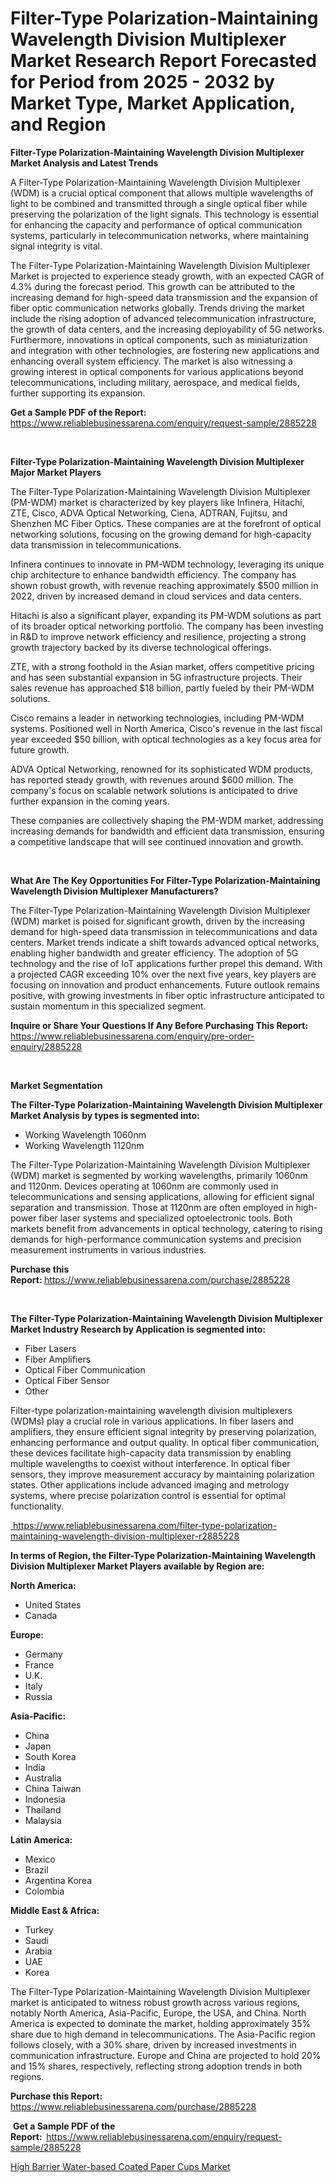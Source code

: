 <p><h1>Filter-Type Polarization-Maintaining Wavelength Division Multiplexer Market Research Report Forecasted for Period from 2025 -  2032 by Market Type, Market Application, and Region</h1></p><p><strong>Filter-Type Polarization-Maintaining Wavelength Division Multiplexer Market Analysis and Latest Trends</strong></p>
<p><p>A Filter-Type Polarization-Maintaining Wavelength Division Multiplexer (WDM) is a crucial optical component that allows multiple wavelengths of light to be combined and transmitted through a single optical fiber while preserving the polarization of the light signals. This technology is essential for enhancing the capacity and performance of optical communication systems, particularly in telecommunication networks, where maintaining signal integrity is vital.</p><p>The Filter-Type Polarization-Maintaining Wavelength Division Multiplexer Market is projected to experience steady growth, with an expected CAGR of 4.3% during the forecast period. This growth can be attributed to the increasing demand for high-speed data transmission and the expansion of fiber optic communication networks globally. Trends driving the market include the rising adoption of advanced telecommunication infrastructure, the growth of data centers, and the increasing deployability of 5G networks. Furthermore, innovations in optical components, such as miniaturization and integration with other technologies, are fostering new applications and enhancing overall system efficiency. The market is also witnessing a growing interest in optical components for various applications beyond telecommunications, including military, aerospace, and medical fields, further supporting its expansion.</p></p>
<p><strong>Get a Sample PDF of the Report:&nbsp;</strong> <a href="https://www.reliablebusinessarena.com/enquiry/request-sample/2885228?utm_campaign=1990&utm_medium=2&utm_source=Github&utm_content=ia&utm_term=13032025&utm_id=filter-type-polarization-maintaining-wavelength-division-multiplexer">https://www.reliablebusinessarena.com/enquiry/request-sample/2885228</a></p>
<p>&nbsp;</p>
<p><strong>Filter-Type Polarization-Maintaining Wavelength Division Multiplexer Major Market Players</strong></p>
<p><p>The Filter-Type Polarization-Maintaining Wavelength Division Multiplexer (PM-WDM) market is characterized by key players like Infinera, Hitachi, ZTE, Cisco, ADVA Optical Networking, Ciena, ADTRAN, Fujitsu, and Shenzhen MC Fiber Optics. These companies are at the forefront of optical networking solutions, focusing on the growing demand for high-capacity data transmission in telecommunications.</p><p>Infinera continues to innovate in PM-WDM technology, leveraging its unique chip architecture to enhance bandwidth efficiency. The company has shown robust growth, with revenue reaching approximately $500 million in 2022, driven by increased demand in cloud services and data centers.</p><p>Hitachi is also a significant player, expanding its PM-WDM solutions as part of its broader optical networking portfolio. The company has been investing in R&D to improve network efficiency and resilience, projecting a strong growth trajectory backed by its diverse technological offerings.</p><p>ZTE, with a strong foothold in the Asian market, offers competitive pricing and has seen substantial expansion in 5G infrastructure projects. Their sales revenue has approached $18 billion, partly fueled by their PM-WDM solutions.</p><p>Cisco remains a leader in networking technologies, including PM-WDM systems. Positioned well in North America, Cisco's revenue in the last fiscal year exceeded $50 billion, with optical technologies as a key focus area for future growth.</p><p>ADVA Optical Networking, renowned for its sophisticated WDM products, has reported steady growth, with revenues around $600 million. The company's focus on scalable network solutions is anticipated to drive further expansion in the coming years.</p><p>These companies are collectively shaping the PM-WDM market, addressing increasing demands for bandwidth and efficient data transmission, ensuring a competitive landscape that will see continued innovation and growth.</p></p>
<p>&nbsp;</p>
<p><strong>What Are The Key Opportunities For Filter-Type Polarization-Maintaining Wavelength Division Multiplexer Manufacturers?</strong></p>
<p><p>The Filter-Type Polarization-Maintaining Wavelength Division Multiplexer (WDM) market is poised for significant growth, driven by the increasing demand for high-speed data transmission in telecommunications and data centers. Market trends indicate a shift towards advanced optical networks, enabling higher bandwidth and greater efficiency. The adoption of 5G technology and the rise of IoT applications further propel this demand. With a projected CAGR exceeding 10% over the next five years, key players are focusing on innovation and product enhancements. Future outlook remains positive, with growing investments in fiber optic infrastructure anticipated to sustain momentum in this specialized segment.</p></p>
<p><strong>Inquire or Share Your Questions If Any Before Purchasing This Report:</strong> <a href="https://www.reliablebusinessarena.com/enquiry/pre-order-enquiry/2885228?utm_campaign=1990&utm_medium=2&utm_source=Github&utm_content=ia&utm_term=13032025&utm_id=filter-type-polarization-maintaining-wavelength-division-multiplexer">https://www.reliablebusinessarena.com/enquiry/pre-order-enquiry/2885228</a></p>
<p>&nbsp;</p>
<p><strong>Market Segmentation</strong></p>
<p><strong>The Filter-Type Polarization-Maintaining Wavelength Division Multiplexer Market Analysis by types is segmented into:</strong></p>
<p><ul><li>Working Wavelength 1060nm</li><li>Working Wavelength 1120nm</li></ul></p>
<p><p>The Filter-Type Polarization-Maintaining Wavelength Division Multiplexer (WDM) market is segmented by working wavelengths, primarily 1060nm and 1120nm. Devices operating at 1060nm are commonly used in telecommunications and sensing applications, allowing for efficient signal separation and transmission. Those at 1120nm are often employed in high-power fiber laser systems and specialized optoelectronic tools. Both markets benefit from advancements in optical technology, catering to rising demands for high-performance communication systems and precision measurement instruments in various industries.</p></p>
<p><strong>Purchase this Report:&nbsp;</strong><a href="https://www.reliablebusinessarena.com/purchase/2885228?utm_campaign=1990&utm_medium=2&utm_source=Github&utm_content=ia&utm_term=13032025&utm_id=filter-type-polarization-maintaining-wavelength-division-multiplexer">https://www.reliablebusinessarena.com/purchase/2885228</a></p>
<p>&nbsp;</p>
<p><strong>The Filter-Type Polarization-Maintaining Wavelength Division Multiplexer Market Industry Research by Application is segmented into:</strong></p>
<p><ul><li>Fiber Lasers</li><li>Fiber Amplifiers</li><li>Optical Fiber Communication</li><li>Optical Fiber Sensor</li><li>Other</li></ul></p>
<p><p>Filter-type polarization-maintaining wavelength division multiplexers (WDMs) play a crucial role in various applications. In fiber lasers and amplifiers, they ensure efficient signal integrity by preserving polarization, enhancing performance and output quality. In optical fiber communication, these devices facilitate high-capacity data transmission by enabling multiple wavelengths to coexist without interference. In optical fiber sensors, they improve measurement accuracy by maintaining polarization states. Other applications include advanced imaging and metrology systems, where precise polarization control is essential for optimal functionality.</p></p>
<p><a href="https://www.reliablebusinessarena.com/filter-type-polarization-maintaining-wavelength-division-multiplexer-r2885228?utm_campaign=1990&utm_medium=2&utm_source=Github&utm_content=ia&utm_term=13032025&utm_id=filter-type-polarization-maintaining-wavelength-division-multiplexer">&nbsp;https://www.reliablebusinessarena.com/filter-type-polarization-maintaining-wavelength-division-multiplexer-r2885228</a></p>
<p><strong>In terms of Region, the Filter-Type Polarization-Maintaining Wavelength Division Multiplexer Market Players available by Region are:</strong></p>
<p>
    <p> <strong> North America: </strong>
        <ul>
            <li>United States</li>
            <li>Canada</li>
        </ul>
        </p> 
    <p> <strong> Europe: </strong>
        <ul>
            <li>Germany</li>
            <li>France</li>
            <li>U.K.</li>
            <li>Italy</li>
            <li>Russia</li>
        </ul>
        </p> 
    <p> <strong> Asia-Pacific: </strong>
        <ul>
            <li>China</li>
            <li>Japan</li>
            <li>South Korea</li>
            <li>India</li>
            <li>Australia</li>
            <li>China Taiwan</li>
            <li>Indonesia</li>
            <li>Thailand</li>
            <li>Malaysia</li>
        </ul>
        </p> 
    <p> <strong> Latin America: </strong>
        <ul>
            <li>Mexico</li>
            <li>Brazil</li>
            <li>Argentina Korea</li>
            <li>Colombia</li>
        </ul>
        </p> 
    <p> <strong> Middle East & Africa: </strong>
        <ul>
            <li>Turkey</li>
            <li>Saudi</li>
            <li>Arabia</li>
            <li>UAE</li>
            <li>Korea</li>
        </ul>
    </p>
    </p>
<p><p>The Filter-Type Polarization-Maintaining Wavelength Division Multiplexer market is anticipated to witness robust growth across various regions, notably North America, Asia-Pacific, Europe, the USA, and China. North America is expected to dominate the market, holding approximately 35% share due to high demand in telecommunications. The Asia-Pacific region follows closely, with a 30% share, driven by increased investments in communication infrastructure. Europe and China are projected to hold 20% and 15% shares, respectively, reflecting strong adoption trends in both regions.</p></p>
<p><strong>Purchase this Report: </strong><a href="https://www.reliablebusinessarena.com/purchase/2885228?utm_campaign=1990&utm_medium=2&utm_source=Github&utm_content=ia&utm_term=13032025&utm_id=filter-type-polarization-maintaining-wavelength-division-multiplexer">https://www.reliablebusinessarena.com/purchase/2885228</a></p>
<p>&nbsp;<strong>Get a Sample PDF of the Report:&nbsp;&nbsp;</strong><a href="https://www.reliablebusinessarena.com/enquiry/request-sample/2885228?utm_campaign=1990&utm_medium=2&utm_source=Github&utm_content=ia&utm_term=13032025&utm_id=filter-type-polarization-maintaining-wavelength-division-multiplexer">https://www.reliablebusinessarena.com/enquiry/request-sample/2885228</a></p>
<p><strong></strong></p>
<p><p><a href="https://github.com/MarciaRunte/Market-Research-Report-List-2/blob/main/high-barrier-water-based-coated-paper-cups-market.md?utm_campaign=1990&utm_medium=2&utm_source=Github&utm_content=ia&utm_term=13032025&utm_id=filter-type-polarization-maintaining-wavelength-division-multiplexer">High Barrier Water-based Coated Paper Cups Market</a></p></p>